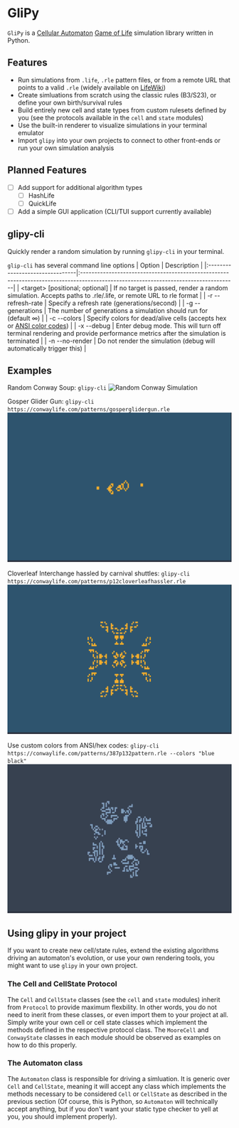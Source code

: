 # GliPy

`GliPy` is a [Cellular Automaton](https://en.wikipedia.org/wiki/Cellular_automaton) [Game of Life](https://en.wikipedia.org/wiki/Conway%27s_Game_of_Life) simulation library written in Python.

## Features
- Run simulations from `.life`, `.rle` pattern files, or from a remote URL that points to a valid `.rle` (widely available on [LifeWiki](https://conwaylife.com/wiki))
- Create simluations from scratch using the classic rules (B3/S23), or define your own birth/survival rules
- Build entirely new cell and state types from custom rulesets defined by you (see the protocols available in the `cell` and `state` modules)
- Use the built-in renderer to visualize simulations in your terminal emulator
- Import `glipy` into your own projects to connect to other front-ends or run your own simulation analysis

## Planned Features

- [ ] Add support for additional algorithm types
  - [ ] HashLife
  - [ ] QuickLife
- [ ] Add a simple GUI application (CLI/TUI support currently available)

## glipy-cli

Quickly render a random simulation by running `glipy-cli` in your terminal.

`glip-cli` has several command line options
| Option                          | Description                                                                                                                         |
|:--------------------------------|:------------------------------------------------------------------------------------------------------------------------------------|
| \<target\> [positional; optional] | If no target is passed, render a random simulation. Accepts paths to .rle/.life, or remote URL to rle format                        |
| -r --refresh-rate               | Specify a refresh rate (generations/second)                                                                                         |
| -g --generations                | The number of generations a simulation should run for (default ∞)                                                                   |
| -c --colors                     | Specify colors for dead/alive cells (accepts hex or [ANSI color codes](https://rich.readthedocs.io/en/stable/appendix/colors.html)) |
| -x --debug                      | Enter debug mode. This will turn off terminal rendering and provide performance metrics after the simulation is terminated          |
| -n --no-render                  | Do not render the simulation (debug will automatically trigger this)                                                                |

## Examples

Random Conway Soup: `glipy-cli`
![Random Conway Simulation](media/random-conway.gif)

Gosper Glider Gun: `glipy-cli https://conwaylife.com/patterns/gosperglidergun.rle`
![Gosper Glider Gun](media/gosper-gun.gif)

Cloverleaf Interchange hassled by carnival shuttles: `glipy-cli https://conwaylife.com/patterns/p12cloverleafhassler.rle`
![Cloverleaf Hassler](media/cloverleaf-interchange.gif)

Use custom colors from ANSI/hex codes: `glipy-cli https://conwaylife.com/patterns/387p132pattern.rle --colors "blue black"`
![387p132](media/p387p132.gif)

## Using glipy in your project

If you want to create new cell/state rules, extend the existing algorithms driving an automaton's evolution, or use your own rendering tools, you might want to use `glipy` in your own project.

### The Cell and CellState Protocol
The `Cell` and `CellState` classes (see the `cell` and `state` modules) inherit from `Protocol` to provide maximum flexbility. In other words, you do not need to inerit from these classes, or even import them to your project at all. Simply write your own cell or cell state classes which implement the methods defined in the respective protocol class. The `MooreCell` and `ConwayState` classes in each module should be observed as examples on how to do this properly.

### The Automaton class

The `Automaton` class is responsible for driving a simluation. It is generic over `Cell` and `CellState`, meaning it will accept any class which implements the methods necessary to be considered `Cell` or `CellState` as described in the previous section (Of course, this is Python, so `Automaton` will technically accept anything, but if you don't want your static type checker to yell at you, you should implement properly).
